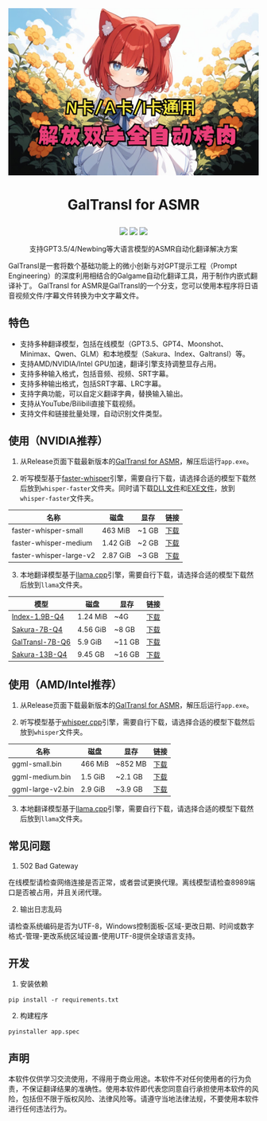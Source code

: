 
<div align=center><img src="title.jpg" alt="title" style="width:512px;"/></div>

<h1><p align='center' >GalTransl for ASMR</p></h1>
<div align=center><img src="https://img.shields.io/github/v/release/XD2333/GalTransl"/>   <img src="https://img.shields.io/github/license/XD2333/GalTransl"/>   <img src="https://img.shields.io/github/stars/XD2333/GalTransl"/></div>
<p align='center' >支持GPT3.5/4/Newbing等大语言模型的ASMR自动化翻译解决方案</p>
  
  GalTransl是一套将数个基础功能上的微小创新与对GPT提示工程（Prompt Engineering）的深度利用相结合的Galgame自动化翻译工具，用于制作内嵌式翻译补丁。 GalTransl for ASMR是GalTransl的一个分支，您可以使用本程序将日语音视频文件/字幕文件转换为中文字幕文件。

## 特色

* 支持多种翻译模型，包括在线模型（GPT3.5、GPT4、Moonshot、Minimax、Qwen、GLM）和本地模型（Sakura、Index、Galtransl）等。
* 支持AMD/NVIDIA/Intel GPU加速，翻译引擎支持调整显存占用。
* 支持多种输入格式，包括音频、视频、SRT字幕。
* 支持多种输出格式，包括SRT字幕、LRC字幕。
* 支持字典功能，可以自定义翻译字典，替换输入输出。
* 支持从YouTube/Bilibili直接下载视频。
* 支持文件和链接批量处理，自动识别文件类型。

## 使用（NVIDIA推荐）

1. 从Release页面下载最新版本的[GalTransl for ASMR](https://github.com/shinnpuru/GalTransl-for-ASMR/releases)，解压后运行`app.exe`。

2. 听写模型基于[faster-whisper](https://github.com/Purfview/whisper-standalone-win)引擎，需要自行下载，请选择合适的模型下载然后放到`whisper-faster`文件夹。同时请下载[DLL文件](https://github.com/Purfview/whisper-standalone-win/releases/download/libs/cuBLAS.and.cuDNN_CUDA11_win_v2.7z)和[EXE文件](https://github.com/Purfview/whisper-standalone-win/releases/download/faster-whisper/Whisper-Faster_r192.3_windows.zip)，放到`whisper-faster`文件夹。

| 名称  | 磁盘    | 显存     | 链接 |
| ------ | ------- | ------- | ----- |
| faster-whisper-small  | 463 MiB | ~1 GB | [下载](https://huggingface.co/Systran/faster-whisper-small) |
| faster-whisper-medium | 1.42 GiB | ~2 GB | [下载](https://huggingface.co/Systran/faster-whisper-medium) |
| faster-whisper-large-v2  | 2.87 GiB | ~3 GB | [下载](https://huggingface.co/Systran/faster-whisper-large-v2) |

3. 本地翻译模型基于[llama.cpp](https://github.com/ggerganov/llama.cpp)引擎，需要自行下载，请选择合适的模型下载然后放到`llama`文件夹。

| 模型  | 磁盘    | 显存     | 链接 |
| ------ | ------- | ------- | ----- |
| [Index-1.9B-Q4](https://github.com/bilibili/Index-1.9B)  | 1.24 MiB | ~4G | [下载](https://hf-mirror.com/IndexTeam/Index-1.9B-Chat-GGUF/resolve/main/ggml-model-Q4_K_M.gguf?download=true) |
| [Sakura-7B-Q4](https://github.com/SakuraLLM/SakuraLLM)  | 4.56 GiB | ~8 GB | [下载](https://hf-mirror.com/SakuraLLM/Sakura-7B-LNovel-v0.9-GGUF/resolve/main/sakura-7b-lnovel-v0.9-Q4_K_M.gguf?download=true) |
| [GalTransl-7B-Q6](https://github.com/xd2333/GalTransl) | 5.9 GiB | ~11 GB | [下载](https://hf-mirror.com/SakuraLLM/GalTransl-7B-v2.5/resolve/main/GalTransl-7B-v2-Q6_K.gguf?download=true) |
| [Sakura-13B-Q4](https://github.com/SakuraLLM/SakuraLLM)  | 9.45 GB | ~16 GB | [下载](https://hf-mirror.com/SakuraLLM/Sakura-14B-LNovel-v0.9b-GGUF/resolve/main/sakura-13b-lnovel-v0.9b-Q4_K_M.gguf?download=true) |


## 使用（AMD/Intel推荐）

1. 从Release页面下载最新版本的[GalTransl for ASMR](https://github.com/shinnpuru/GalTransl-for-ASMR/releases)，解压后运行`app.exe`。

2. 听写模型基于[whisper.cpp](https://github.com/ggerganov/whisper.cpp)引擎，需要自行下载，请选择合适的模型下载然后放到`whisper`文件夹。

| 名称 | 磁盘    | 显存     | 链接 |
| ------ | ------- | ------- | ----- |
| ggml-small.bin  | 466 MiB | ~852 MB | [下载](https://hf-mirror.com/ggerganov/whisper.cpp/resolve/main/ggml-small.bin?download=true) |
| ggml-medium.bin | 1.5 GiB | ~2.1 GB | [下载](https://hf-mirror.com/ggerganov/whisper.cpp/resolve/main/ggml-medium.bin?download=true) |
| ggml-large-v2.bin  | 2.9 GiB | ~3.9 GB | [下载](https://hf-mirror.com/ggerganov/whisper.cpp/resolve/main/ggml-large-v2.bin?download=true) |

3. 本地翻译模型基于[llama.cpp](https://github.com/ggerganov/llama.cpp)引擎，需要自行下载，请选择合适的模型下载然后放到`llama`文件夹。

## 常见问题

1. 502 Bad Gateway

在线模型请检查网络连接是否正常，或者尝试更换代理。离线模型请检查8989端口是否被占用，并且关闭代理。

2. 输出日志乱码

请检查系统编码是否为UTF-8，Windows控制面板-区域-更改日期、时间或数字格式-管理-更改系统区域设置-使用UTF-8提供全球语言支持。

## 开发

1. 安装依赖
```
pip install -r requirements.txt
```

2. 构建程序
```
pyinstaller app.spec
```

## 声明

本软件仅供学习交流使用，不得用于商业用途。本软件不对任何使用者的行为负责，不保证翻译结果的准确性。使用本软件即代表您同意自行承担使用本软件的风险，包括但不限于版权风险、法律风险等。请遵守当地法律法规，不要使用本软件进行任何违法行为。
